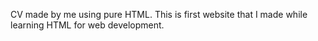 CV made by me using pure HTML. This is first website that I made while learning HTML for web development.
